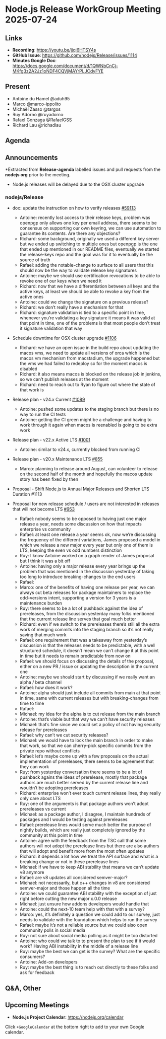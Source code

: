 # Node.js  Release WorkGroup Meeting 2025-07-24

## Links

* **Recording**:  https://youtu.be/jjqi6HTSY4s
* **GitHub Issue**: https://github.com/nodejs/Release/issues/1114
* **Minutes Google Doc**: https://docs.google.com/document/d/1QWNbCnCj-MKfg3z2A2Jz1oNDF4CQVjMAYrPLJCdyFYE

## Present

* Antoine du Hamel @aduh95
* Marco @marco-ippolito
* Michaël Zasso @targos
* Ruy Adorno @ruyadorno
* Rafael Gonzaga @RafaelGSS
* Richard Lau @richadlau

## Agenda

## Announcements

*Extracted from **Release-agenda** labelled issues and pull requests from the **nodejs org** prior to the meeting.

* Node.js releases will be delayed due to the OSX cluster upgrade

### nodejs/Release

* doc: update the instruction on how to verify releases [#59113](https://github.com/nodejs/node/pull/59113)
  * Antoine: recently lost access to their release keys, problem was openpgp only allows one key per email address, there seems to be consensus on supporting our own keyring, we can use automation to guarantee its contents. Are there any objections?
  * Richard: some background, originally we used a different key server but we ended up switching to multiple ones but openpgp is the one that ended up mentioned in our README files, eventually we started the release-keys repo and the goal was for it to eventually be the source of truth
  * Rafael: adding the notable-change to surface to all users that this should now be the way to validate release key signatures
  * Antoine: maybe we should use certification revocations to be able to revoke one of our keys when we need it
  * Richard: now that we have a differentiation between all keys and the active keys, at least we should be able to revoke a key from the active ones
  * Antoine: could we change the signature on a previous release?
  * Richard: we don’t really have a mechanism for that
  * Richard: signature validation is tied to a specific point in time, whenever you’re validating a key signature it means it was valid at that point in time, one of the problems is that most people don’t treat it signature validation that way

* Schedule downtime for OSX cluster upgrade [#1106](https://github.com/nodejs/Release/issues/1106)
  * Richard: we have an open issue in the build repo about updating the macos vms, we need to update all versions of orca which is the macos vm mechanism from macstadium, the upgrade happened but the vms we had failed to redeploy so for the moment macos is disabled
  * Richard: it also means macos is blocked on the release job in jenkins, so we can’t publish releases at the moment
  * Richard: need to reach out to Ryan to figure out where the state of that work is

* Release plan - v24.x Current [#1089](https://github.com/nodejs/Release/issues/1089)
  * Antoine: pushed some updates to the staging branch but there is no way to run the CI tests
  * Antoine: getting the CI green might be a challenge and having to work through it again when macos is reenabled is going to be extra work

* Release plan - v22.x Active LTS [#1001](https://github.com/nodejs/Release/issues/1001)
  * Antoine: similar to v24.x, currently blocked from running CI

* Release plan - v20.x Maintenance LTS [#855](https://github.com/nodejs/Release/issues/855)
  * Marco: planning to release around August, can volunteer to release on the second half of the month and hopefully the macos update story has been fixed by then

* Proposal - Shift Node.js to Annual Major Releases and Shorten LTS Duration #1113
* Proposal for new release schedule / users are not interested in releases that will not become LTS  [#953](https://github.com/nodejs/Release/issues/953)
  * Rafael: nobody seems to be opposed to having just one major release a year, needs some discussion on how that impacts enterprise vs community
  * Rafael: at least one release a year seems ok, now we’re discussing the frequency of the different variations, James proposed a model in which we release a new major every year but only one of them is LTS, keeping the even vs odd numbers distinction
  * Ruy: I know Antoine worked on a graph render of James proposal but I think it was a bit off
  * Antoine: having only a major release every year brings up the problem that was mentioned in the discussion yesterday of taking too long to introduce breaking-changes to the end users
  * Rafael:
  * Marco: one of the benefits of having one release per year, we can always cut beta releases for package maintainers to replace the odd-versions intent, supporting a version for 3 years is a maintenance burden
  * Ruy: there seems to be a lot of pushback against the idea of prereleases, from the discussion yesterday many folks mentioned that the current release line serves that goal much better
  * Richard: even if we switch to the prereleases there’s still all the extra work of merging commits into the staging branch so it’s not really saving that much work
  * Rafael: one requirement that was a takeaway from yesterday’s discussion is that the releases needs to be predictable, with a well structured schedule, it doesn’t mean we can’t change it at this point in time but it needs to remain predictable from now on
  * Rafael: we should focus on discussing the details of the proposal, either on a new PR / issue or updating the description in the current one
  * Antoine: maybe we should start by discussing if we really want an alpha / beta channel
  * Rafael: how does it work?
  * Antoine: alpha should just include all commits from main at that point in time, same with current releases but with breaking-changes from time to time
  * Rafael:
  * Michael: my idea for the alpha is to cut release from the main branch
  * Antoine: that’s viable but that way we can’t have security releases
  * Michael: that’s fine since we could set a policy of not having security release for prereleases
  * Rafael: why can’t we cut security releases?
  * Michael: we would have to lock the main branch in order to make that work, so that we can cherry-pick specific commits from the private repo without conflicts
  * Rafael: let’s maybe come up with a few proposals on the actual implementation of prereleases, there seems to be agreement that they can work
  * Ruy: from yesterday conversation there seems to be a lot of pushback agains the ideas of prerelease, mostly that package authors are much better served by the current release line and wouldn’t be adopting prereleases
  * Richard: enterprise won’t ever touch current release lines, they really only care about LTS
  * Ruy: one of the arguments is that package authors won’t adopt prereleases vs current
  * Michael: as a package author, I disagree, I maintain hundreds of packages and I would be testing against prereleases
  * Rafael: prerelease lines would serve much better the purpose of nightly builds, which are really just completely ignored by the community at this point in time
  * Antoine: agree with the feedback from the TSC call that some authors will not adopt the prerelease lines but there are also authors that will adopt and benefit more from the most often updates
  * Richard: it depends a lot how we treat the API surface and what is a breaking change or not in these prerelease lines
  * Michael: if we have to keep ABI stability that means we can’t update v8 anymore
  * Rafael: are v8 updates all considered semver-major?
  * Michael: not necessarily, but c++ changes in v8 are considered semver-major and those happen all the time
  * Antoine: we could guarantee ABI stability with the exception of just right before cutting the new major x.0.0 release
  * Michael: just unsure how addons developers would handle that
  * Antoine: could the next-10 team help with that with a survey?
  * Marco: yes, it’s definitely a question we could add to our survey, just needs to validate with the foundation which helps to run the survey
  * Rafael: maybe it’s not a reliable source but we could also open community polls in social media
  * Ruy: not sure about social media polling as it might be too distorted
  * Antoine: who could we talk to to present the plan to see if it would work? Having ABI instability in the middle of a release line
  * Ruy: maybe the best we can get is the survey? What are the specific consumers?
  * Antoine: Add-on developers
  * Ruy: maybe the best thing is to reach out directly to these folks and ask for feedback

## Q&A, Other

## Upcoming Meetings

* **Node.js Project Calendar**: <https://nodejs.org/calendar>

Click `+GoogleCalendar` at the bottom right to add to your own Google calendar.


